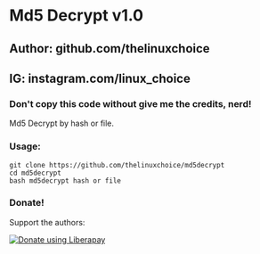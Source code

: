 # Md5 Decrypt v1.0
## Author: github.com/thelinuxchoice
## IG: instagram.com/linux_choice
### Don't copy this code without give me the credits, nerd! 

Md5 Decrypt by hash or file. 

### Usage:
```
git clone https://github.com/thelinuxchoice/md5decrypt
cd md5decrypt
bash md5decrypt hash or file
```

### Donate!
Support the authors:

<noscript><a href="https://liberapay.com/thelinuxchoice/donate"><img alt="Donate using Liberapay" src="https://liberapay.com/assets/widgets/donate.svg"></a></noscript>
